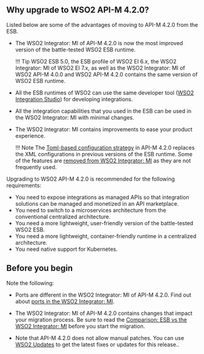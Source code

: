 ## Why upgrade to WSO2 API-M 4.2.0?

Listed below are some of the advantages of moving to API-M 4.2.0 from the ESB.

-	The WSO2 Integrator: MI of API-M 4.2.0 is now the most improved version of the battle-tested WSO2 ESB runtime.

	!!! Tip
		WSO2 ESB 5.0, the ESB profile of WSO2 EI 6.x, the WSO2 Integrator: MI of WSO2 EI 7.x, as well as the WSO2 Integrator: MI of WSO2 API-M 4.0.0 and WSO2 API-M 4.2.0 contains the same version of WSO2 ESB runtime. 

-	All the ESB runtimes of WSO2 can use the same developer tool ([WSO2 Integration Studio](../../../develop/wso2-integration-studio)) for developing integrations. 

-	All the integration capabilities that you used in the ESB can be used in the WSO2 Integrator: MI with minimal changes.

-	The WSO2 Integrator: MI contains improvements to ease your product experience.

	!!! Note
		The [Toml-based configuration strategy](../../../reference/config-catalog-mi) in API-M 4.2.0 replaces the XML configurations in previous versions of the ESB runtime. Some of the features are [removed from WSO2 Integrator: MI](../../../get-started/about-this-release/#compare-this-release-with-previous-esbs) as they are not frequently used.  

Upgrading to WSO2 API-M 4.2.0 is recommended for the following requirements:

-	You need to expose integrations as managed APIs so that integration solutions can be managed and monetized in an API marketplace. 
-	You need to switch to a microservices architecture from the conventional centralized architecture.
-	You need a more lightweight, user-friendly version of the battle-tested WSO2 ESB.
-	You need a more lightweight, container-friendly runtime in a centralized architecture.
-	You need native support for Kubernetes.


## Before you begin

Note the following:

-	Ports are different in the WSO2 Integrator: MI of API-M 4.2.0. Find out about [ports in the WSO2 Integrator: MI](../../../install-and-setup/setup/reference/default-product-ports/#micro-integrator-ports).
-	The WSO2 Integrator: MI of API-M 4.2.0 contains changes that impact your migration process. Be sure to read the [Comparison: ESB vs the WSO2 Integrator: MI](../../../get-started/about-this-release/#compare-this-release-with-previous-esbs) before you start the migration.

-	Note that API-M 4.2.0 does not allow manual patches. You can use [WSO2 Updates](https://updates.docs.wso2.com/en/latest/updates/overview) to get the latest fixes or updates for this release..